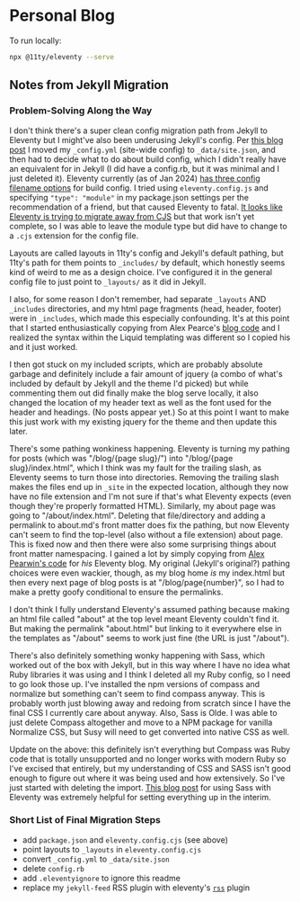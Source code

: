 # Personal Blog

To run locally:

```sh
npx @11ty/eleventy --serve
```

## Notes from Jekyll Migration

### Problem-Solving Along the Way

I don't think there's a super clean config migration path from Jekyll to Eleventy but I might've also been underusing Jekyll's config. Per [this blog post](https://alex.pearwin.com/2020/06/jekyll-to-eleventy/) I moved my `_config.yml` (site-wide config) to `_data/site.json`, and then had to decide what to do about build config, which I didn't really have an equivalent for in Jekyll (I did have a config.rb, but it was minimal and I just deleted it). Eleventy currently (as of Jan 2024) [has three config filename options](https://www.11ty.dev/docs/config/) for build config. I tried using `eleventy.config.js` and specifying `"type": "module"` in my package.json settings per the recommendation of a friend, but that caused Eleventy to fatal. [It looks like Eleventy is trying to migrate away from CJS](https://www.11ty.dev/blog/canary-eleventy-v3/#new-features-and-a-short-upgrade-guide) but that work isn't yet complete, so I was able to leave the module type but did have to change to a `.cjs` extension for the config file.

Layouts are called layouts in 11ty's config and Jekyll's default pathing, but 11ty's path for them points to `_includes/` by default, which honestly seems kind of weird to me as a design choice. I've configured it in the general config file to just point to `_layouts/` as it did in Jekyll.

I also, for some reason I don't remember, had separate `_layouts` AND `_includes` directories, and my html page fragments (head, header, footer) were in `_includes`, which made this especially confounding. It's at this point that I started enthusiastically copying from Alex Pearce's [blog code](https://github.com/alexpearce/home) and I realized the syntax within the Liquid templating was different so I copied his and it just worked.

I then got stuck on my included scripts, which are probably absolute garbage and definitely include a fair amount of jquery (a combo of what's included by default by Jekyll and the theme I'd picked) but while commenting them out did finally make the blog serve locally, it also changed the location of my header text as well as the font used for the header and headings. (No posts appear yet.) So at this point I want to make this just work with my existing jquery for the theme and then update this later.

There's some pathing wonkiness happening. Eleventy is turning my pathing for posts (which was "/blog/{page slug}/") into "/blog/{page slug}/index.html", which I think was my fault for the trailing slash, as Eleventy seems to turn those into directories. Removing the trailing slash makes the files end up in `_site` in the expected location, although they now have no file extension and I'm not sure if that's what Eleventy expects (even though they're properly formatted HTML). Similarly, my about page was going to "/about/index.html". Deleting that file/directory and adding a permalink to about.md's front matter does fix the pathing, but now Eleventy can't seem to find the top-level (also without a file extension) about page. This is fixed now and then there were also some surprising things about front matter namespacing. I gained a lot by simply copying from [Alex Pearwin's code](https://github.com/alexpearce/home/tree/eb2dfb5d20d5f1d59c278e57de453280f74aa252) for _his_ Eleventy blog. My original (Jekyll's original?) pathing choices were even wackier, though, as my blog home _is_ my index.html but then every next page of blog posts is at "/blog/page{number}", so I had to make a pretty goofy conditional to ensure the permalinks.

I don't think I fully understand Eleventy's assumed pathing because making an html file called "about" at the top level meant Eleventy couldn't find it. But making the permalink "about.html" but linking to it everywhere else in the templates as "/about" seems to work just fine (the URL is just "/about").

There's also definitely something wonky happening with Sass, which worked out of the box with Jekyll, but in this way where I have no idea what Ruby libraries it was using and I think I deleted all my Ruby config, so I need to go look those up. I've installed the npm versions of compass and normalize but something can't seem to find compass anyway. This is probably worth just blowing away and redoing from scratch since I have the final CSS I currently care about anyway. Also, Sass is Olde. I was able to just delete Compass altogether and move to a NPM package for vanilla Normalize CSS, but Susy will need to get converted into native CSS as well.

Update on the above: this definitely isn't everything but Compass was Ruby code that is totally unsupported and no longer works with modern Ruby so I've excised that entirely, but my understanding of CSS and SASS isn't good enough to figure out where it was being used and how extensively. So I've just started with deleting the import. [This blog post](https://jkc.codes/blog/using-sass-with-eleventy/) for using Sass with Eleventy was extremely helpful for setting everything up in the interim.

### Short List of Final Migration Steps

- add `package.json` and `eleventy.config.cjs` (see above)
- point layouts to `_layouts` in `eleventy.config.cjs`
- convert `_config.yml` to `_data/site.json`
- delete `config.rb`
- add `.eleventyignore` to ignore this readme
- replace my `jekyll-feed` RSS plugin with eleventy's [`rss`](https://www.11ty.dev/docs/plugins/rss/) plugin